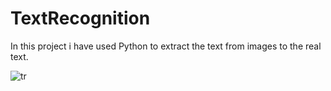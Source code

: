 # TextRecognition

In this project i have used Python to extract the text from images to the real text.

![tr](https://user-images.githubusercontent.com/59787504/87643252-53866980-c76a-11ea-887d-0f814ba06b5b.gif)
